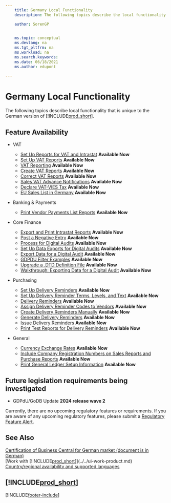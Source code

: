 ```yaml
---
    title: Germany Local Functionality
    description: The following topics describe the local functionality available in the German version of Business Central.

    author: SorenGP

    
    ms.topic: conceptual
    ms.devlang: na
    ms.tgt_pltfrm: na
    ms.workload: na
    ms.search.keywords:
    ms.date: 06/18/2021
    ms.author: edupont

---
```

# Germany Local Functionality

The following topics describe local functionality that is unique to the German version of [!INCLUDE[prod_short](../../includes/prod_short.md)].  

## Feature Availability

* VAT
    * [Set Up Reports for VAT and Intrastat](how-to-set-up-reports-for-vat-and-intrastat.md) **Available Now**
    * [Set Up VAT Reports](how-to-set-up-vat-reports.md) **Available Now**
    * [VAT Reporting](vat-reporting.md) **Available Now**
    * [Create VAT Reports](how-to-create-vat-reports.md) **Available Now**
    * [Correct VAT Reports](how-to-correct-vat-reports.md) **Available Now**
    * [Sales VAT Advance Notifications](how-to-set-up-and-export-sales-vat-advance-notifications.md) **Available Now**
    * [Declare VAT-VIES Tax](how-to-declare-vat-vies-tax.md) **Available Now**
    * [EU Sales List in Germany](eu-sales-list-in-germany.md) **Available Now**

* Banking & Payments
    * [Print Vendor Payments List Reports](how-to-print-vendor-payments-list-reports.md) **Available Now**

* Core Finance
    * [Export and Print Intrastat Reports](how-to-export-and-print-intrastat-reports.md) **Available Now**
    * [Post a Negative Entry](how-to-post-a-negative-entry.md) **Available Now**
    * [Process for Digital Audits](process-for-digital-audits.md) **Available Now**
    * [Set Up Data Exports for Digital Audits](how-to-set-up-data-exports-for-digital-audits.md) **Available Now**
    * [Export Data for a Digital Audit](how-to-export-data-for-a-digital-audit.md) **Available Now**
    * [GDPDU Filter Examples](gdpdu-filter-examples.md) **Available Now**
    * [Upgrade a .DTD Definition File](how-to-upgrade-a-.dtd-definition-file.md) **Available Now**
    * [Walkthrough: Exporting Data for a Digital Audit](walkthrough-exporting-data-for-a-digital-audit.md) **Available Now**

* Purchasing
    * [Set Up Delivery Reminders](how-to-set-up-delivery-reminders.md) **Available Now**
    * [Set Up Delivery Reminder Terms, Levels, and Text](how-to-set-up-delivery-reminder-terms-levels-and-text.md) **Available Now**
    * [Delivery Reminders](delivery-reminders.md) **Available Now**
    * [Assign Delivery Reminder Codes to Vendors](how-to-assign-delivery-reminder-codes-to-vendors.md) **Available Now**
    * [Create Delivery Reminders Manually](how-to-create-delivery-reminders-manually.md) **Available Now**
    * [Generate Delivery Reminders](how-to-generate-delivery-reminders.md) **Available Now**
    * [Issue Delivery Reminders](how-to-issue-delivery-reminders.md) **Available Now**
    * [Print Test Reports for Delivery Reminders](how-to-print-test-reports-for-delivery-reminders.md) **Available Now**

* General
    * [Currency Exchange Rates](currency-exchange-rates.md) **Available Now**
    * [Include Company Registration Numbers on Sales Reports and Purchase Reports](how-to-include-company-registration-numbers-on-sales-reports-and-purchase-reports.md) **Available Now**
    * [Print General Ledger Setup Information](how-to-print-general-ledger-setup-information.md) **Available Now**

## Future legislation requirements being investigated

* GDPdU/GoDB Update **2024 release wave 2**

Currently, there are no upcoming regulatory features or requirements. If you are aware of any upcoming regulatory features, please submit a [Regulatory Feature Alert](https://forms.office.com/pages/responsepage.aspx?id=v4j5cvGGr0GRqy180BHbRwkeauYiJKZOpJ0CtKuVmJlURURaMlQ4Rk05UFY4NkVEOTA0MUU5WThXSC4u).

## See Also

[Certification of Business Central for German market (document is in German)](https://go.microsoft.com/fwlink/?linkid=875256)  
[Work with [!INCLUDE[prod_short](../../includes/prod_short.md)]](../../ui-work-product.md)  
[Country/regional availability and supported languages](/dynamics365/business-central/dev-itpro/compliance/apptest-countries-and-translations)  

## [!INCLUDE[prod_short](../../includes/free_trial_md.md)]  


[!INCLUDE[footer-include](../../includes/footer-banner.md)]
